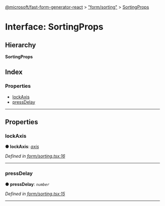 [@microsoft/fast-form-generator-react](../README.md) > ["form/sorting"](../modules/_form_sorting_.md) > [SortingProps](../interfaces/_form_sorting_.sortingprops.md)

# Interface: SortingProps

## Hierarchy

**SortingProps**

## Index

### Properties

* [lockAxis](_form_sorting_.sortingprops.md#lockaxis)
* [pressDelay](_form_sorting_.sortingprops.md#pressdelay)

---

## Properties

<a id="lockaxis"></a>

###  lockAxis

**● lockAxis**: *[axis](../enums/_form_sorting_.axis.md)*

*Defined in [form/sorting.tsx:16](https://github.com/Microsoft/fast-dna/blob/164dd3ca/packages/fast-form-generator-react/src/form/sorting.tsx#L16)*

___
<a id="pressdelay"></a>

###  pressDelay

**● pressDelay**: *`number`*

*Defined in [form/sorting.tsx:15](https://github.com/Microsoft/fast-dna/blob/164dd3ca/packages/fast-form-generator-react/src/form/sorting.tsx#L15)*

___

